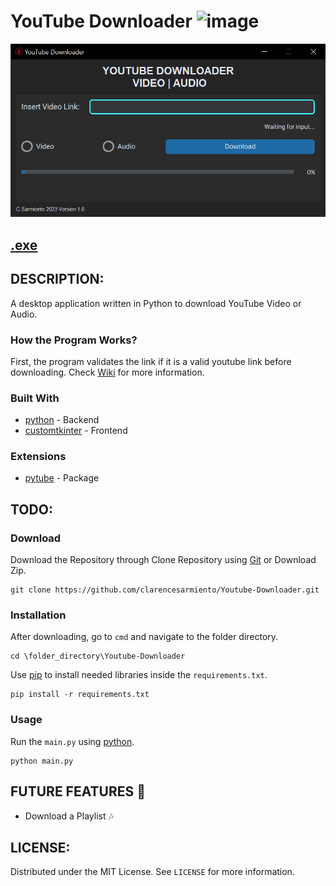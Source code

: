 # YouTube Downloader ![image](https://github.com/clarencesarmiento/Youtube-Downloader/blob/58b22871b61455c249d4c00d6a107e660c8bc231/Icon.ico)
![images](https://github.com/clarencesarmiento/Youtube-Downloader/blob/96d9ff980f1354c9c257d118e8192a2b5545286c/YouTube-Downloader%20Interface.png)
## [.exe](https://www.mediafire.com/file/s1gfq1g1lfmxxbv/YouTube_Downloader.rar/file)
## DESCRIPTION:
A desktop application written in Python to download YouTube Video or Audio.
### How the Program Works?
First, the program validates the link if it is a valid youtube link before downloading. 
Check [Wiki](https://github.com/clarencesarmiento/Youtube-Downloader/wiki) for more information.
### Built With
- [python](https://www.python.org/) - Backend
- [customtkinter](https://github.com/tomschimansky/customtkinter) - Frontend

### Extensions
- [pytube](https://pytube.io/en/latest/index.html) - Package

## TODO:
### Download
Download the Repository through Clone Repository using [Git](https://git-scm.com/downloads) or Download Zip.
```
git clone https://github.com/clarencesarmiento/Youtube-Downloader.git
```
### Installation
After downloading, go to `cmd` and navigate to the folder directory.
```
cd \folder_directory\Youtube-Downloader
```
Use [pip](https://pip.pypa.io/en/stable/) to install needed libraries inside
the `requirements.txt`.
```
pip install -r requirements.txt
```
### Usage
Run the `main.py` using [python](https://www.python.org/).
```
python main.py
```
## FUTURE FEATURES 🌟
- Download a Playlist 🎶
## LICENSE:
Distributed under the MIT License. See `LICENSE` for more information.
